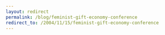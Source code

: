 ```yaml
---
layout: redirect
permalink: /blog/feminist-gift-economy-conference
redirect_to: /2004/11/15/feminist-gift-economy-conference
---
```

